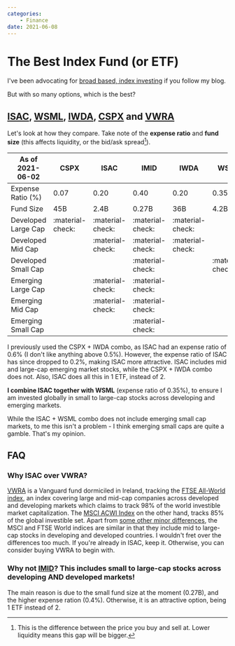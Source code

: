 ```yaml
---
categories:
    - Finance
date: 2021-06-08
---
```


# The Best Index Fund (or ETF)

I've been advocating for [broad based, index investing](2020-11-30-getting-started-with-investing.md) if you follow my blog.

But with so many options, which is the best?

## [ISAC](https://www.ishares.com/uk/individual/en/products/251850/ishares-msci-acwi-ucits-etf), [WSML](<https://www.ishares.com/uk/individual/en/products/296576/ishares-msci-world-small-cap-ucits-etf-usd-(acc)-fund>), [IWDA](https://www.ishares.com/uk/individual/en/products/251882/), [CSPX](https://www.ishares.com/uk/individual/en/products/253743/) and [VWRA](https://www.vanguardinvestments.dk/portal/instl/dk/en/product.html#/fundDetail/etf/portId=9679/assetCode=equity/?overview)

Let's look at how they compare. Take note of the **expense ratio** and **fund size** (this affects liquidity, or the bid/ask spread[^bid-ask-spread]).

| As of 2021-06-02    | CSPX             | ISAC             | IMID             | IWDA             | WSML             | VWRA             |
| ------------------- | ---------------- | ---------------- | ---------------- | ---------------- | ---------------- | ---------------- |
| Expense Ratio (%)   | 0.07             | 0.20             | 0.40             | 0.20             | 0.35             | 0.22             |
| Fund Size           | 45B              | 2.4B             | 0.27B            | 36B              | 4.2B             | 2.6B             |
| Developed Large Cap | :material-check: | :material-check: | :material-check: | :material-check: |                  | :material-check: |
| Developed Mid Cap   |                  | :material-check: | :material-check: | :material-check: |                  | :material-check: |
| Developed Small Cap |                  |                  | :material-check: |                  | :material-check: |                  |
| Emerging Large Cap  |                  | :material-check: | :material-check: |                  |                  | :material-check: |
| Emerging Mid Cap    |                  | :material-check: | :material-check: |                  |                  | :material-check: |
| Emerging Small Cap  |                  |                  | :material-check: |                  |                  |                  |

I previously used the CSPX + IWDA combo, as ISAC had an expense ratio of 0.6% (I don't like anything above 0.5%). However, the expense ratio of ISAC has since dropped to 0.2%, making ISAC more attractive. ISAC includes mid and large-cap emerging market stocks, while the CSPX + IWDA combo does not. Also, ISAC does all this in 1 ETF, instead of 2.

**I combine ISAC together with WSML** (expense ratio of 0.35%), to ensure I am invested globally in small to large-cap stocks across developing and emerging markets.

While the ISAC + WSML combo does not include emerging small cap markets, to me this isn't a problem - I think emerging small caps are quite a gamble. That's my opinion.

## FAQ

### Why ISAC over VWRA?

[VWRA](https://www.vanguardinvestments.dk/portal/instl/dk/en/product.html#/fundDetail/etf/portId=9679/?overview) is a Vanguard fund dormiciled in Ireland, tracking the [FTSE All-World index](https://research.ftserussell.com/Analytics/Factsheets/Home/DownloadSingleIssue?issueName=AWORLDS&IsManual=false), an index covering large and mid-cap companies across developed and developing markets which claims to track 98% of the world investible market capitalization. The [MSCI ACWI Index](https://www.msci.com/documents/10199/8d97d244-4685-4200-a24c-3e2942e3adeb) on the other hand, tracks 85% of the global investible set. Apart from [some other minor differences](https://www.bankeronwheels.com/best-international-etfs/), the MSCI and FTSE World indices are similar in that they include mid to large-cap stocks in developing and developed countries. I wouldn't fret over the differences too much. If you're already in ISAC, keep it. Otherwise, you can consider buying VWRA to begin with.

### Why not [IMID](https://markets.ft.com/data/etfs/tearsheet/summary?s=IMID:LSE:USD)? This includes small to large-cap stocks across developing AND developed markets!

The main reason is due to the small fund size at the moment (0.27B), and the higher expense ration (0.4%). Otherwise, it is an attractive option, being 1 ETF instead of 2.

[^bid-ask-spread]: This is the difference between the price you buy and sell at. Lower liquidity means this gap will be bigger.
